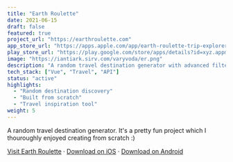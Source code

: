```yaml
---
title: "Earth Roulette"
date: 2021-06-15
draft: false
featured: true
project_url: "https://earthroulette.com"
app_store_url: "https://apps.apple.com/app/earth-roulette-trip-explorer/id6449232498"
play_store_url: "https://play.google.com/store/apps/details?id=xyz.appmaker.casznm"
image: "https://iantiark.sirv.com/varyvoda/er.png"
description: "A random travel destination generator with advanced filters, hotels, flights and all the good stuff for the adventurous"
tech_stack: ["Vue", "Travel", "API"]
status: "active"
highlights:
  - "Random destination discovery"
  - "Built from scratch"
  - "Travel inspiration tool"
weight: 5
---
```



A random travel destination generator. It's a pretty fun project which I thouroughly enjoyed creating from scratch :)

[Visit Earth Roulette](https://earthroulette.com) · [Download on iOS](https://apps.apple.com/us/app/earth-roulette-trip-explorer/id6449232498) · [Download on Android](https://play.google.com/store/apps/details?id=xyz.appmaker.casznm)

<script src="https://scripts.sirv.com/sirvjs/v3/sirv.js?modules=lazyimage"></script>
